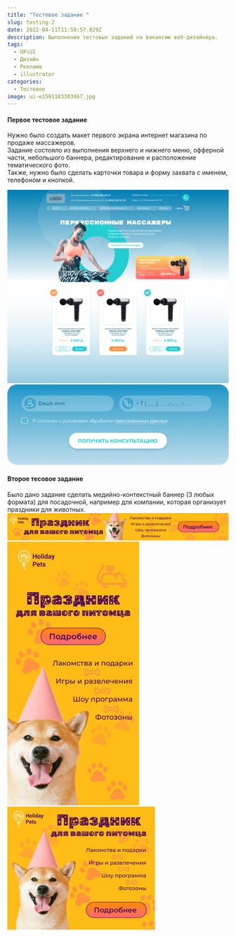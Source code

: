 ```yaml
---
title: "Тестовое задание "
slug: testing-2
date: 2022-04-11T11:59:57.829Z
description: Выполнение тестовых заданий на вакансию веб-дизайнера.
tags:
  - UX\UI
  - Дизайн
  - Реклама
  - illustrator
categories:
  - Тестовое
image: ui-e1591183303467.jpg
---
```

#### Первое тестовое задание 

Нужно было создать макет первого экрана интернет магазина по продаже массажеров.  
Задание состояло из выполнения верхнего и нижнего меню, офферной части, небольшого баннера, редактирование и расположение тематического фото.  
Также, нужно было сделать карточки товара и форму захвата с именем, телефоном и кнопкой.

![Первый экран и карточки](первый-экран-и-карточки-товара.png)  
![Форма захвата](форма.png)

#### Второе тесовое задание 

Было дано задание сделать медийно-контекстный баннер (3 любых формата) для посадочной, например для компании, которая организует праздники для животных.  
![Баннер 728х90](fr-2.png)  
![Баннер 300х600](fr-1.png)  
![Баннер 336х280](fr-3.png)